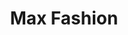 ---
title: "Max Fashion"
url: /ahmedabad/max-fashion-ahmedabad-palanpur-state-highway-sh41/
shop: clothes
---